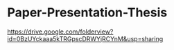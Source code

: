 # Paper-Presentation-Thesis

https://drive.google.com/folderview?id=0BzUYckaaa5kTRGpscDRWYjRCYnM&usp=sharing
